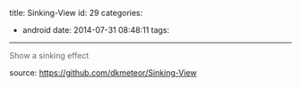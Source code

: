 title: Sinking-View
id: 29
categories:
  - android
date: 2014-07-31 08:48:11
tags:
---

<span style="color: #666666;">Show a sinking effect</span>

source: https://github.com/dkmeteor/Sinking-View
